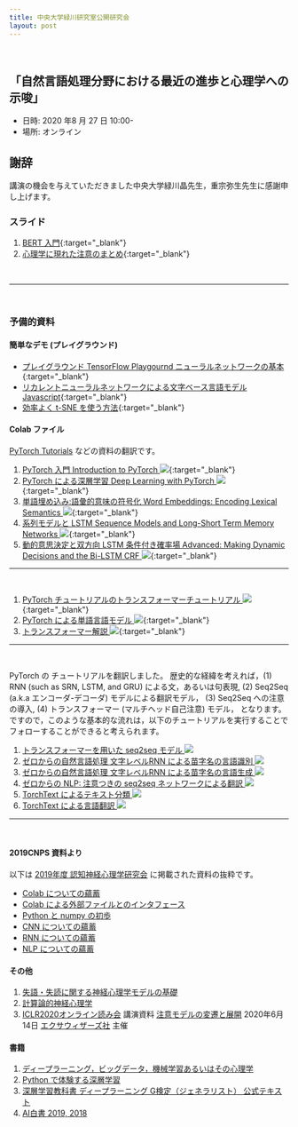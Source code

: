 ```yaml
---
title: 中央大学緑川研究室公開研究会
layout: post
---
```



<!--
<div align="center">
<img src="https://www.chuo-u.ac.jp/media/images/common/header_site_logo.png">
</div>
-->
<br/>

## 「自然言語処理分野における最近の進歩と心理学への示唆」

- 日時: 2020 年8 月 27 日 10:00-
- 場所: オンライン


## 謝辞

講演の機会を与えていただきました中央大学緑川晶先生，重宗弥生先生に感謝申し上げます。

### スライド

1. [BERT 入門](https://jpa-bert.github.io/slides/2020jpa-bert_slides.html){:target="_blank"}
2. [心理学に現れた注意のまとめ](https://jpa-bert.github.io/slides/2020jpa-bert_slides2.html#(2)){:target="_blank"}

<br/>

---
<br/>

### 予備的資料

#### 簡単なデモ (プレイグラウンド)

- [プレイグラウンド TensorFlow Playgournd ニューラルネットワークの基本](https://project-ccap.github.io/tensorflow-playground/){:target="_blank"}
- [リカレントニューラルネットワークによる文字ベース言語モデル Javascript](https://komazawa-deep-learning.github.io/character_demo.html){:target="_blank"}
- [効率よく t-SNE を使う方法](https://project-ccap.github.io/misread-tsne/index.html){:target="_blank"}


#### Colab ファイル

[PyTorch Tutorials](https://github.com/pytorch/tutorials/tree/master/beginner_source/nlp) などの資料の翻訳です。

1. [PyTorch 入門 Introduction to PyTorch <img src="/assets/colab_icon.svg">](https://colab.research.google.com/github/JPA-BERT/jpa-bert.github.io/blob/master/notebooks/01pytorch_tutorial.ipynb){:target="_blank"}
2. [PyTorch による深層学習 Deep Learning with PyTorch <img src="/assets/colab_icon.svg">](https://colab.research.google.com/github/JPA-BERT/jpa-bert.github.io/blob/master/notebooks/02deep_learning_tutorial.ipynb){:target="_blank"}
3. [単語埋め込み:語彙的意味の符号化 Word Embeddings: Encoding Lexical Semantics <img src="/assets/colab_icon.svg">](https://colab.research.google.com/github/JPA-BERT/jpa-bert.github.io/blob/master/notebooks/03word_embeddings_tutorial.ipynb){:target="_blank"}
4. [系列モデルと LSTM Sequence Models and Long-Short Term Memory Networks <img src="/assets/colab_icon.svg">](https://colab.research.google.com/github/JPA-BERT/jpa-bert.github.io/blob/master/notebooks/04sequence_models_tutorial.ipynb){:target="_blank"}
5. [動的意思決定と双方向 LSTM 条件付き確率場 Advanced: Making Dynamic Decisions and the Bi-LSTM CRF <img src="/assets/colab_icon.svg">](https://colab.research.google.com/github/JPA-BERT/jpa-bert.github.io/blob/master/notebooks/05advanced_tutorial.ipynb){:target="_blank"}

---
<br/>

1. [PyTorch チュートリアルのトランスフォーマーチュートリアル <img src="/assets/colab_icon.svg">](https://colab.research.google.com/github/JPA-BERT/jpa-bert.github.io/blob/master/notebooks/2020_0726transformer_tutorial.ipynb){:target="_blank"}
1. [PyTorch による単語言語モデル <img src="/assets/colab_icon.svg">](https://colab.research.google.com/github/JPA-BERT/jpa-bert.github.io/blob/master/notebooks/2020_0726torch_word_language_model.ipynb){:target="_blank"}
1. [トランスフォーマー解説 <img src="/assets/colab_icon.svg">](https://colab.research.google.com/github/JPA-BERT/jpa-bert.github.io/blob/master/notebooks/2020_0722Annotated_Attention_is_All_You_Need.ipynb){:target="_blank"}

---
<br/>

PyTorch の チュートリアルを翻訳しました。
歴史的な経緯を考えれば，(1) RNN (such as SRN, LSTM, and GRU) による文，あるいは句表現, (2) Seq2Seq (a.k.a エンコーダ-デコーダ) モデルによる翻訳モデル，
(3) Seq2Seq への注意の導入, (4) トランスフォーマー (マルチヘッド自己注意) モデル， となります。ですので，このような基本的な流れは，以下のチュートリアルを実行することで
フォローすることができると考えられます。

1. [トランスフォーマーを用いた seq2seq モデル <img src="/assets/colab_icon.svg">](https://colab.research.google.com/github/JPA-BERT/jpa-bert.github.io/blob/master/notebooks/01PyTorchTEXT_transformer_tutorial.ipynb)
2. [ゼロからの自然言語処理 文字レベルRNN による苗字名の言語識別 <img src="/assets/colab_icon.svg">](https://colab.research.google.com/github/JPA-BERT/jpa-bert.github.io/blob/master/notebooks/02PyTorchTEXT_char_rnn_classification_tutorial.ipynb)
3. [ゼロからの自然言語処理 文字レベルRNN による苗字名の言語生成 <img src="/assets/colab_icon.svg">](https://colab.research.google.com/github/JPA-BERT/jpa-bert.github.io/blob/master/notebooks/03PyTorchTEXT_char_rnn_generation_tutorial.ipynb)
4. [ゼロからの NLP: 注意つきの seq2seq ネットワークによる翻訳 <img src="/assets/colab_icon.svg">](https://colab.research.google.com/github/JPA-BERT/jpa-bert.github.io/blob/master/notebooks/04PyTorchTEXT_seq2seq_translation_tutorial.ipynb)
5. [TorchText によるテキスト分類 <img src="/assets/colab_icon.svg">](https://colab.research.google.com/github/JPA-BERT/jpa-bert.github.io/blob/master/notebooks/05PyTorchTEXT_text_sentiment_ngrams_tutorial.ipynb)
6. [TorchText による言語翻訳 <img src="/assets/colab_icon.svg">](https://colab.research.google.com/github/JPA-BERT/jpa-bert.github.io/blob/master/notebooks/06PyTorchTEXT_torchtext_translation_tutorial.ipynb)

---
<br/>

#### 2019CNPS 資料より

以下は [2019年度 認知神経心理学研究会](https://www.cis.twcu.ac.jp/~asakawa/2019cnps_handson) に掲載された資料の抜粋です。

- [Colab についての蘊蓄](https://jpa-bert.github.io/supp01_colab)
- [Colab による外部ファイルとのインタフェース](https://jpa-bert.github.io/supp02_colab_file_management)
- [Python と numpy の初歩](https://jpa-bert.github.io/python_numpy_intro_ja)
- [CNN についての蘊蓄](https://jpa-bert.github.io/supp05_cnn)
- [RNN についての蘊蓄](https://jpa-bert.github.io/supp06_rnn)
- [NLP についての蘊蓄](https://jpa-bert.github.io/supp07_nlp)


#### その他

1. [失語・失読に関する神経心理学モデルの基礎](https://github.com/ShinAsakawa/wbai_aphasia/blob/master/2019Primer_AphasiaDyslexia.pdf)
1. [計算論的神経心理学](https://project-ccap.github.io/2020computational_neuropsychology.pdf)
1. [ICLR2020オンライン読み会](https://exawizards.connpass.com/event/176947/) 講演資料 [注意モデルの変遷と展開](https://shinasakawa.github.io/2020-0614exawizards_attention.pdf) 2020年6月14日 [エクサウィザーズ社](ttps://www.exawizards.com/) 主催

#### 書籍
1. [ディープラーニング，ビッグデータ，機械学習あるいはその心理学](https://www.shin-yo-sha.co.jp/book/b455586.html)
1. [Python で体験する深層学習](http://www.coronasha.co.jp/np/isbn/9784339028515/)
1. [深層学習教科書 ディープラーニング G検定（ジェネラリスト） 公式テキスト](https://www.shoeisha.co.jp/book/detail/22076)
1. [AI白書 2019, 2018](https://www.ipa.go.jp/ikc/info/20181030.html)


